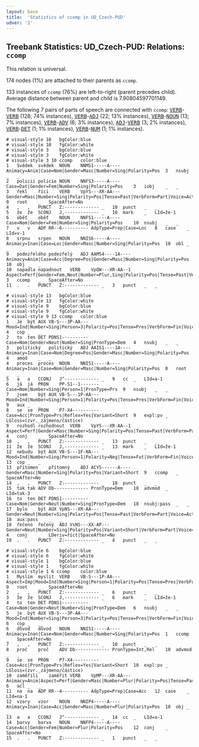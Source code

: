 ```yaml
---
layout: base
title:  'Statistics of ccomp in UD_Czech-PUD'
udver: '2'
---
```


## Treebank Statistics: UD_Czech-PUD: Relations: `ccomp`

This relation is universal.

174 nodes (1%) are attached to their parents as `ccomp`.

133 instances of `ccomp` (76%) are left-to-right (parent precedes child).
Average distance between parent and child is 7.90804597701149.

The following 7 pairs of parts of speech are connected with `ccomp`: <tt><a href="cs_pud-pos-VERB.html">VERB</a></tt>-<tt><a href="cs_pud-pos-VERB.html">VERB</a></tt> (128; 74% instances), <tt><a href="cs_pud-pos-VERB.html">VERB</a></tt>-<tt><a href="cs_pud-pos-ADJ.html">ADJ</a></tt> (22; 13% instances), <tt><a href="cs_pud-pos-VERB.html">VERB</a></tt>-<tt><a href="cs_pud-pos-NOUN.html">NOUN</a></tt> (13; 7% instances), <tt><a href="cs_pud-pos-VERB.html">VERB</a></tt>-<tt><a href="cs_pud-pos-ADV.html">ADV</a></tt> (6; 3% instances), <tt><a href="cs_pud-pos-ADJ.html">ADJ</a></tt>-<tt><a href="cs_pud-pos-VERB.html">VERB</a></tt> (3; 2% instances), <tt><a href="cs_pud-pos-VERB.html">VERB</a></tt>-<tt><a href="cs_pud-pos-DET.html">DET</a></tt> (1; 1% instances), <tt><a href="cs_pud-pos-VERB.html">VERB</a></tt>-<tt><a href="cs_pud-pos-NUM.html">NUM</a></tt> (1; 1% instances).


~~~ conllu
# visual-style 10	bgColor:blue
# visual-style 10	fgColor:white
# visual-style 3	bgColor:blue
# visual-style 3	fgColor:white
# visual-style 3 10 ccomp	color:blue
1	Svědek	svědek	NOUN	NNMS1-----A----	Animacy=Anim|Case=Nom|Gender=Masc|Number=Sing|Polarity=Pos	3	nsubj	_	_
2	policii	policie	NOUN	NNFS3-----A----	Case=Dat|Gender=Fem|Number=Sing|Polarity=Pos	3	iobj	_	_
3	řekl	říci	VERB	VpYS---XR-AA---	Gender=Masc|Number=Sing|Polarity=Pos|Tense=Past|VerbForm=Part|Voice=Act	0	root	_	SpaceAfter=No
4	,	,	PUNCT	Z:-------------	_	10	punct	_	_
5	že	že	SCONJ	J,-------------	_	10	mark	_	LId=že-1
6	oběť	oběť	NOUN	NNFS1-----A----	Case=Nom|Gender=Fem|Number=Sing|Polarity=Pos	10	nsubj	_	_
7	v	v	ADP	RR--6----------	AdpType=Prep|Case=Loc	8	case	_	LId=v-1
8	srpnu	srpen	NOUN	NNIS6-----A----	Animacy=Inan|Case=Loc|Gender=Masc|Number=Sing|Polarity=Pos	10	obl	_	_
9	podezřelého	podezřelý	ADJ	AAMS4----1A----	Animacy=Anim|Case=Acc|Degree=Pos|Gender=Masc|Number=Sing|Polarity=Pos	10	obj	_	_
10	napadla	napadnout	VERB	VpQW---XR-AA--1	Aspect=Perf|Gender=Fem,Neut|Number=Plur,Sing|Polarity=Pos|Tense=Past|VerbForm=Part|Voice=Act	3	ccomp	_	SpaceAfter=No
11	.	.	PUNCT	Z:-------------	_	3	punct	_	_

~~~


~~~ conllu
# visual-style 13	bgColor:blue
# visual-style 13	fgColor:white
# visual-style 9	bgColor:blue
# visual-style 9	fgColor:white
# visual-style 9 13 ccomp	color:blue
1	Je	být	AUX	VB-S---3P-AA---	Mood=Ind|Number=Sing|Person=3|Polarity=Pos|Tense=Pres|VerbForm=Fin|Voice=Act	4	cop	_	_
2	to	ten	DET	PDNS1----------	Case=Nom|Gender=Neut|Number=Sing|PronType=Dem	4	nsubj	_	_
3	politický	politický	ADJ	AAIS1----1A----	Animacy=Inan|Case=Nom|Degree=Pos|Gender=Masc|Number=Sing|Polarity=Pos	4	amod	_	_
4	proces	proces	NOUN	NNIS1-----A----	Animacy=Inan|Case=Nom|Gender=Masc|Number=Sing|Polarity=Pos	0	root	_	_
5	a	a	CCONJ	J^-------------	_	9	cc	_	LId=a-1
6	já	já	PRON	PP-S1--1-------	Case=Nom|Number=Sing|Person=1|PronType=Prs	9	nsubj	_	_
7	jsem	být	AUX	VB-S---1P-AA---	Mood=Ind|Number=Sing|Person=1|Polarity=Pos|Tense=Pres|VerbForm=Fin|Voice=Act	9	aux	_	_
8	se	se	PRON	P7-X4----------	Case=Acc|PronType=Prs|Reflex=Yes|Variant=Short	9	expl:pv	_	LGloss=(zvr._zájmeno/částice)
9	rozhodl	rozhodnout	VERB	VpYS---XR-AA--1	Aspect=Perf|Gender=Masc|Number=Sing|Polarity=Pos|Tense=Past|VerbForm=Part|Voice=Act	4	conj	_	SpaceAfter=No
10	,	,	PUNCT	Z:-------------	_	13	punct	_	_
11	že	že	SCONJ	J,-------------	_	13	mark	_	LId=že-1
12	nebudu	být	AUX	VB-S---1F-NA---	Mood=Ind|Number=Sing|Person=1|Polarity=Neg|Tense=Fut|VerbForm=Fin|Voice=Act	13	cop	_	_
13	přítomen	přítomný	ADJ	ACYS------A----	Gender=Masc|Number=Sing|Polarity=Pos|Variant=Short	9	ccomp	_	SpaceAfter=No
14	,	,	PUNCT	Z:-------------	_	18	punct	_	_
15	tak	tak	ADV	Db-------------	PronType=Dem	18	advmod	_	LId=tak-3
16	to	ten	DET	PDNS1----------	Case=Nom|Gender=Neut|Number=Sing|PronType=Dem	18	nsubj:pass	_	_
17	bylo	být	AUX	VpNS---XR-AA---	Gender=Neut|Number=Sing|Polarity=Pos|Tense=Past|VerbForm=Part|Voice=Act	18	aux:pass	_	_
18	řečeno	řečený	ADJ	VsNS---XX-AP---	Gender=Neut|Number=Sing|Polarity=Pos|Variant=Short|VerbForm=Part|Voice=Pass	4	conj	_	LDeriv=říct|SpaceAfter=No
19	.	.	PUNCT	Z:-------------	_	4	punct	_	_

~~~


~~~ conllu
# visual-style 6	bgColor:blue
# visual-style 6	fgColor:white
# visual-style 1	bgColor:blue
# visual-style 1	fgColor:white
# visual-style 1 6 ccomp	color:blue
1	Myslím	myslit	VERB	VB-S---1P-AA---	Aspect=Imp|Mood=Ind|Number=Sing|Person=1|Polarity=Pos|Tense=Pres|VerbForm=Fin|Voice=Act	0	root	_	SpaceAfter=No
2	,	,	PUNCT	Z:-------------	_	6	punct	_	_
3	že	že	SCONJ	J,-------------	_	6	mark	_	LId=že-1
4	to	ten	DET	PDNS1----------	Case=Nom|Gender=Neut|Number=Sing|PronType=Dem	6	nsubj	_	_
5	je	být	AUX	VB-S---3P-AA---	Mood=Ind|Number=Sing|Person=3|Polarity=Pos|Tense=Pres|VerbForm=Fin|Voice=Act	6	cop	_	_
6	důvod	důvod	NOUN	NNIS1-----A----	Animacy=Inan|Case=Nom|Gender=Masc|Number=Sing|Polarity=Pos	1	ccomp	_	SpaceAfter=No
7	,	,	PUNCT	Z:-------------	_	10	punct	_	_
8	proč	proč	ADV	Db-------------	PronType=Int,Rel	10	advmod	_	_
9	se	se	PRON	P7-X4----------	Case=Acc|PronType=Prs|Reflex=Yes|Variant=Short	10	expl:pv	_	LGloss=(zvr._zájmeno/částice)
10	zaměřili	zaměřit	VERB	VpMP---XR-AA---	Animacy=Anim|Aspect=Perf|Gender=Masc|Number=Plur|Polarity=Pos|Tense=Past|VerbForm=Part|Voice=Act	6	acl	_	_
11	na	na	ADP	RR--4----------	AdpType=Prep|Case=Acc	12	case	_	LId=na-1
12	vzory	vzor	NOUN	NNIP4-----A----	Animacy=Inan|Case=Acc|Gender=Masc|Number=Plur|Polarity=Pos	10	obj	_	_
13	a	a	CCONJ	J^-------------	_	14	cc	_	LId=a-1
14	barvy	barva	NOUN	NNFP4-----A----	Case=Acc|Gender=Fem|Number=Plur|Polarity=Pos	12	conj	_	SpaceAfter=No
15	.	.	PUNCT	Z:-------------	_	1	punct	_	_

~~~


